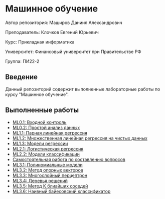 # Машинное обучение

Автор репозитория: Маширов Даниил Александрович

Преподаватель: Клочков Евгений Юрьевич

Курс: Прикладная информатика

Университет: Финансовый университет при Правительстве РФ

Группа: ПИ22-2

## Введение

Данный репозиторий содержит выполненные лабораторные работы по курсу "Машинное обучение". 

## Выполненные работы

- [ML0.1: Входной контроль](https://github.com/10nesse/ML_university/tree/main/ML0.1)
- [ML0.2: Простой анализ данных](https://github.com/10nesse/ML_university/tree/main/ML0.2)
- [ML1.1: Парная линейная регрессия](https://github.com/10nesse/ML_university/tree/main/ML1.1)
- [ML1.2: Множественная линейная регрессия на чистых данных](https://github.com/10nesse/ML_university/tree/main/ML1.2)
- [ML1.3: Модели регрессии](https://github.com/10nesse/ML_university/tree/main/ML1.3)
- [ML2.1: Логистическая регрессия](https://github.com/10nesse/ML_university/tree/main/ML2.1)
- [ML2.2: Модели классификации](https://github.com/10nesse/ML_university/tree/main/ML2.2)
- [Самостоятельная работа по составлению вопросов](https://github.com/10nesse/ML_university/tree/main/Самостоятельная%20работа%20по%20составлению%20вопросов)
- [ML3.1: Полиномиальные модели](https://github.com/10nesse/ML_university/tree/main/ML3.1)
- [ML3.2: Метод опорных векторов](https://github.com/10nesse/ML_university/tree/main/ML3.2)
- [ML3.3: Многослойный перцептрон](https://github.com/10nesse/ML_university/tree/main/ML3.3)
- [ML3.4: Деревья решений](https://github.com/10nesse/ML_university/tree/main/ML3.4)
- [ML3.5: Метод K блиайших соседей](https://github.com/10nesse/ML_university/tree/main/ML3.5)
- [ML3.6: Наивный байесовский классификатор](https://github.com/10nesse/ML_university/tree/main/ML3.6)


 






